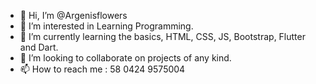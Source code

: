 - 👋 Hi, I’m @Argenisflowers 
- 👀 I’m interested in Learning Programming.
- 🌱 I’m currently learning the basics, HTML, CSS, JS, Bootstrap, Flutter and Dart.
- 💞️ I’m looking to collaborate on projects of any kind.
- 📫 How to reach me : 58 0424 9575004

<!---
Argenisflowers/Argenisflowers is a ✨ special ✨ repository because its `README.md` (this file) appears on your GitHub profile.
You can click the Preview link to take a look at your changes.
--->

